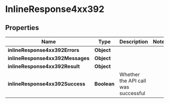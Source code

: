 # InlineResponse4xx392

## Properties
Name | Type | Description | Notes
------------ | ------------- | ------------- | -------------
**inlineResponse4xx392Errors** | **Object** |  | 
**inlineResponse4xx392Messages** | **Object** |  | 
**inlineResponse4xx392Result** | **Object** |  | 
**inlineResponse4xx392Success** | **Boolean** | Whether the API call was successful | 

